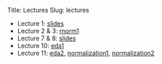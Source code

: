 Title: Lectures
Slug: lectures

* Lecture 1: [slides](http://www.jarrodmillman.com/stat133-summer2014/lecture/lecture01.pdf)
* Lecture 2 & 3: [rnorm1]({filename}/examples/rnorm-ex1.r)
* Lecture 7 & 8: [slides](http://www.jarrodmillman.com/stat133-summer2014/lecture/lecture07.pdf)
* Lecture 10: [eda1]({filename}/examples/gene-eda1.r)
* Lecture 11: [eda2]({filename}/examples/gene-eda2.r),
              [normalization1]({filename}/examples/norm-ex.r),
              [normalization2]({filename}/examples/quantile-normalization.r)
